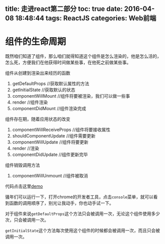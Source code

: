 title: 走进react第二部分
toc: true
date: 2016-04-08 18:48:44
tags: ReactJS
categories: Web前端
---

# 组件的生命周期
既然咱们知道了组件，那么咱们就得知道这个组件是怎么渲染的，他是怎么活的，怎么死，方便我们在他获得时间做某些事，在他死之前做某些事。

组件从创建到渲染出来经历的函数

1. getDefaultProps		//获取默认属性的方法 
2. getInitialState		//获取默认的状态
3. componentWillMount	//组件将要被渲染，我们可以做一些事
4. render					//组件渲染
5. componentDidMount	//组件渲染完成

组件存在期，随着应用状态的改变

1. componentWillReceiveProps	//组件将要接收属性
2. shouldComponentUpdate		//组件需要更新
3. componentWillUpdate			//组件将要更新
4. render							//渲染
5. componentDidUpdate			//组件更新完毕

组件销毁调用方法

1. componentWillUnmount			//组件被取消

代码点击这里[demo](https://github.com/CoderTian/LearnReact/blob/master/ComponentLifecycle.html)

骚年们可以运行一下，打开chrome的开发者工具，点击``console``菜单，就可以看到函数的调用顺序了，别光让我动手，你也动手试一下。

对于组件来说``getDefaultProps``这个方法只会被调用一次，无论这个组件使用多少次，只会被调用一次。

``getInitialState``这个方法每次使用这个组件的时候都会被调用一次，而且只会被调用一次。
